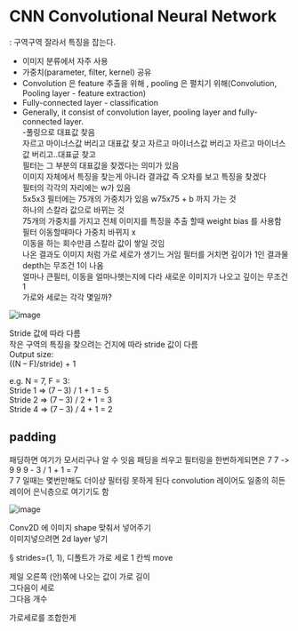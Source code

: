 # CNN  Convolutional Neural Network  
: 구역구역 잘라서 특징을 잡는다.   
- 이미지 분류에서 자주 사용  
- 가중치(parameter, filter, kernel) 공유  
- Convolution 은 feature 추출을 위해 , pooling 은 펼치기 위해(Convolution, Pooling layer - feature extraction)  
- Fully-connected layer - classification  
- Generally, it consist of convolution layer, pooling layer and fully-connected layer.  
-풀링으로 대표값 찾음  
자르고 마이너스값 버리고 대표값 찾고 자르고 마이너스값 버리고 자르고 마이너스값 버리고..대표긊 찾고  
필터는 그 부분의 대표값을 찾겠다는 의미가 있음  
이미지 자체에서 특징을 찾는게 아니라 결과값 즉 오차를 보고 특징을 찾겠다  
필터의 각각의 자리에는 w가 있음  
5x5x3 필터에는 75개의 가중치가 있음 w75x75 + b 까지 가는 것  
하나의 스칼라 값으로 바뀌는 것  
75개의 가중치를 가지고 전체 이미지를 특징을 추출 할때 weight bias 를 사용함  
필터 이동할때마다 가중치 바뀌지 x  
이동을 하는 회수만큼 스칼라 값이 쌓일 것임  
나온 결과도 이미지 처럼 가로 세로가 생기느 거임 필터를 거치면 깊이가 1인 결과물
depth는 무조건 1이 나옴  
얼마나 큰필터, 이동을 얼마나햇는지에 다라 새로운 이미지가 나오고 깊이는 무조건 1  
가로와 세로는 각각 몇일까?  

![image](https://user-images.githubusercontent.com/82145878/180107908-b855ec8d-6b48-4b88-bae6-9dcaf764f3e1.png)  

Stride 값에 따라 다름  
작은 구역의 특징을 찾으려는 건지에 따라 stride 값이 다름  
Output size:  
((N – F)/stride) + 1  

e.g. N = 7, F = 3:  
Stride 1 => (7 – 3) / 1 + 1 = 5    
Stride 2 => (7 – 3) / 2 + 1 = 3  
Stride 4 => (7 – 3) / 4 + 1 = 2   

## padding  
패딩하면 여기가 모서리구나 알 수 잇음
패딩을 씌우고 필터링을 한번하게되면은 7 7 -> 9 9 
9 - 3 / 1 + 1 = 7  
7 7 일때는 몇번만해도 더이상 필터링 못하게 된다
convolution 레이어도 일종의 히든 레이어 은닉층으로 여기기도 함  

![image](https://user-images.githubusercontent.com/82145878/180108577-6c531591-5473-4583-bfca-055ef8767e57.png)  


Conv2D 에 이미지 shape 맞춰서 넣어주기  
이미지넣으려면 2d layer 넣기  

§ strides=(1, 1),  디폴트가 가로 세로 1 칸씩 move  

제일 오른쪽 (안)쪾에 나오는 값이 가로 길이  
그다음이 세로  
그다음 개수  

가로세로를 조합한게 
